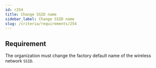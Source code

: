 ```yaml
---
id: r254
title: Change SSID name
sidebar_label: Change SSID name
slug: /criteria/requirements/254
---
```


## Requirement

The organization must change
the factory default name
of the wireless network `SSID`.

